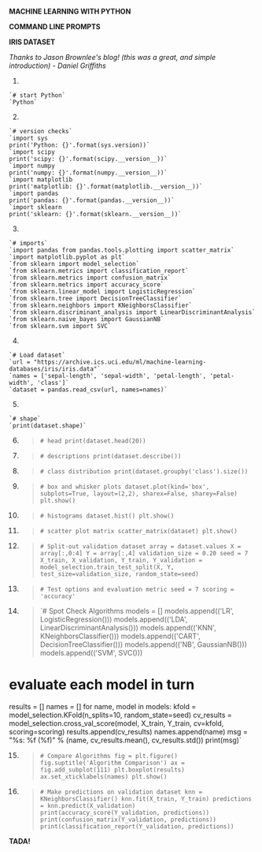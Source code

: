 **MACHINE LEARNING WITH PYTHON**

**COMMAND LINE PROMPTS**

**IRIS DATASET**

*Thanks to Jason Brownlee's blog! (this was a great, and simple introduction) - Daniel Griffiths*

1. 

	`# start Python`
	`Python`

2. 

	`# version checks`
	`import sys
  	print('Python: {}'.format(sys.version))`
  	`import scipy
  	print('scipy: {}'.format(scipy.__version__))`
  	`import numpy
  	print('numpy: {}'.format(numpy.__version__))`
	`import matplotlib
  	print('matplotlib: {}'.format(matplotlib.__version__))`
	`import pandas
  	print('pandas: {}'.format(pandas.__version__))`
	`import sklearn
  	print('sklearn: {}'.format(sklearn.__version__))`

3. 
	
	`# imports`
	`import pandas from pandas.tools.plotting import scatter_matrix`
  	`import matplotlib.pyplot as plt`
  	`from sklearn import model_selection`
  	`from sklearn.metrics import classification_report`
  	`from sklearn.metrics import confusion_matrix`
  	`from sklearn.metrics import accuracy_score`
  	`from sklearn.linear_model import LogisticRegression`
  	`from sklearn.tree import DecisionTreeClassifier`
  	`from sklearn.neighbors import KNeighborsClassifier`
  	`from sklearn.discriminant_analysis import LinearDiscriminantAnalysis`
  	`from sklearn.naive_bayes import GaussianNB`
  	`from sklearn.svm import SVC`

4.

	`# Load dataset`
  	`url = "https://archive.ics.uci.edu/ml/machine-learning-databases/iris/iris.data"`
  	`names = ['sepal-length', 'sepal-width', 'petal-length', 'petal-width', 'class']`
  	`dataset = pandas.read_csv(url, names=names)`

5.

	`# shape`
  	`print(dataset.shape)`
	
	

6. > `# head
  print(dataset.head(20))`

7. > `# descriptions
  print(dataset.describe())`

8. > `# class distribution
  print(dataset.groupby('class').size())`

9. > `# box and whisker plots
  dataset.plot(kind='box', subplots=True, layout=(2,2), sharex=False, sharey=False)
  plt.show()`

10. > `# histograms
  dataset.hist()
  plt.show()`

11. > `# scatter plot matrix
  scatter_matrix(dataset)
  plt.show()`

12. > `# Split-out validation dataset
  array = dataset.values
  X = array[:,0:4]
  Y = array[:,4]
  validation_size = 0.20
  seed = 7
  X_train, X_validation, Y_train, Y_validation = model_selection.train_test_split(X, Y, test_size=validation_size, random_state=seed)`

13. > `# Test options and evaluation metric
  seed = 7
  scoring = 'accuracy'`

14. > `# Spot Check Algorithms
  models = []
  models.append(('LR', LogisticRegression()))
  models.append(('LDA', LinearDiscriminantAnalysis()))
  models.append(('KNN', KNeighborsClassifier()))
  models.append(('CART', DecisionTreeClassifier()))
  models.append(('NB', GaussianNB()))
  models.append(('SVM', SVC()))
  # evaluate each model in turn
  results = []
  names = []
  for name, model in models:
	kfold = model_selection.KFold(n_splits=10, random_state=seed)
  cv_results = model_selection.cross_val_score(model, X_train, Y_train, cv=kfold, scoring=scoring)
  results.append(cv_results)
	names.append(name)
  msg = "%s: %f (%f)" % (name, cv_results.mean(), cv_results.std())
	print(msg)`

15. > `# Compare Algorithms
  fig = plt.figure()
  fig.suptitle('Algorithm Comparison')
  ax = fig.add_subplot(111)
  plt.boxplot(results)
  ax.set_xticklabels(names)
  plt.show()`

16. > `# Make predictions on validation dataset
  knn = KNeighborsClassifier()
  knn.fit(X_train, Y_train)
  predictions = knn.predict(X_validation)
  print(accuracy_score(Y_validation, predictions))
  print(confusion_matrix(Y_validation, predictions))
  print(classification_report(Y_validation, predictions))`

  **TADA!**
